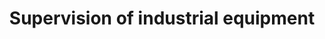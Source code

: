 ---
layout: page
title: Supervision of industrial equipment
description: Fault detection, condition monitoring, prognostics.
img: assets/img/5.jpg
importance: 1
category: supervision
related_publications: true
---
